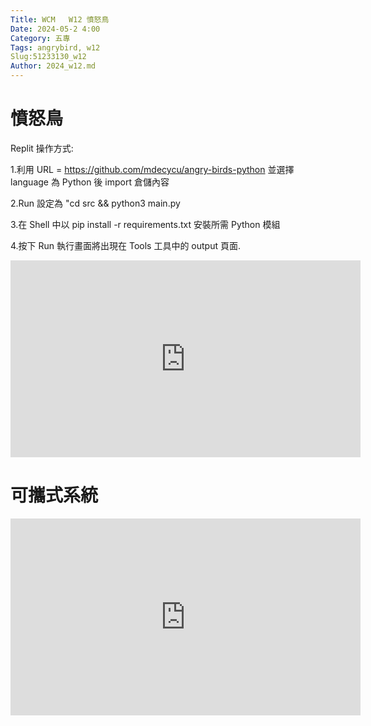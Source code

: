 ```yaml
---
Title: WCM   W12 憤怒鳥
Date: 2024-05-2 4:00
Category: 五專
Tags: angrybird, w12
Slug:51233130_w12
Author: 2024_w12.md
---
```


# 憤怒鳥

Replit 操作方式:

1.利用 URL = https://github.com/mdecycu/angry-birds-python 並選擇 language 為 Python 後 import 倉儲內容

2.Run 設定為 "cd src && python3 main.py

3.在 Shell 中以 pip install -r requirements.txt 安裝所需 Python 模組

4.按下 Run 執行畫面將出現在 Tools 工具中的 output 頁面.


<iframe width="560" height="315" src="https://www.youtube.com/embed/KVDFRr0HwvY?si=iUYMsn9GESKyzWMu" title="YouTube video player" frameborder="0" allow="accelerometer; autoplay; clipboard-write; encrypted-media; gyroscope; picture-in-picture; web-share" referrerpolicy="strict-origin-when-cross-origin" allowfullscreen></iframe>


 # 可攜式系統 

<iframe width="560" height="315" src="https://www.youtube.com/embed/FSPyvGz8TO4?si=VzI3HoF3jfKU6ZPf" title="YouTube video player" frameborder="0" allow="accelerometer; autoplay; clipboard-write; encrypted-media; gyroscope; picture-in-picture; web-share" referrerpolicy="strict-origin-when-cross-origin" allowfullscreen></iframe>
